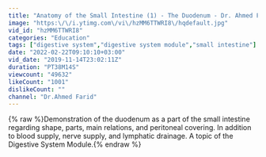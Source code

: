 ```yaml
---
title: "Anatomy of the Small Intestine (1) - The Duodenum - Dr. Ahmed Farid"
image: "https:\/\/i.ytimg.com\/vi\/hzMM6TTWRI8\/hqdefault.jpg"
vid_id: "hzMM6TTWRI8"
categories: "Education"
tags: ["digestive system","digestive system module","small intestine"]
date: "2022-02-22T09:10:10+03:00"
vid_date: "2019-11-14T23:02:11Z"
duration: "PT38M14S"
viewcount: "49632"
likeCount: "1001"
dislikeCount: ""
channel: "Dr.Ahmed Farid"
---
```

{% raw %}Demonstration of the duodenum as a part of the small intestine  regarding shape, parts, main relations, and peritoneal covering. In addition to blood supply, nerve supply, and lymphatic drainage. A topic of the Digestive System Module.{% endraw %}
